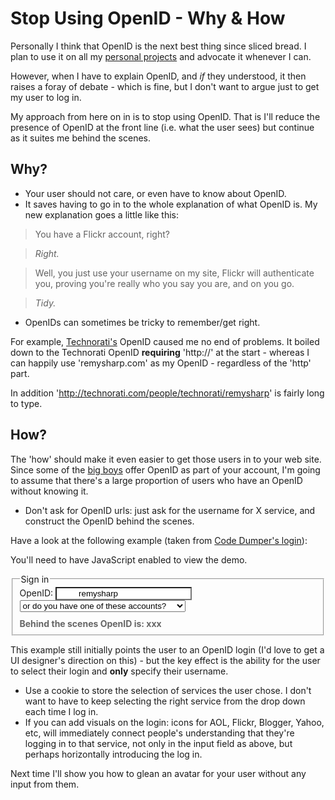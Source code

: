 # Stop Using OpenID - Why & How

Personally I think that OpenID is the next best thing since sliced bread. I plan to use it on all my [personal projects](http://codedumper.com) and advocate it whenever I can.

However, when I have to explain OpenID, and *if* they understood, it then raises a foray of debate - which is fine, but I don't want to argue just to get my user to log in.

My approach from here on in is to stop using OpenID.  That is I'll reduce the presence of OpenID at the front line (i.e. what the user sees) but continue as it suites me behind the scenes.


<!--more-->

## Why?

* Your user should not care, or even have to know about OpenID.
* It saves having to go in to the whole explanation of what OpenID is.  My new explanation goes a little like this:

> You have a Flickr account, right?

> *Right.*

> Well, you just use your username on my site, Flickr will authenticate you, proving you're really who you say you are, and on you go.

> *Tidy.*

* OpenIDs can sometimes be tricky to remember/get right.  

For example, [Technorati's](http://technorati.com/pop/blogs/ "Technorati Popular: Top 100 blogs") OpenID caused me no end of problems.  It boiled down to the Technorati OpenID **requiring** 'http://' at the start - whereas I can happily use 'remysharp.com' as my OpenID - regardless of the 'http' part.

In addition 'http://technorati.com/people/technorati/remysharp' is fairly long to type.


## How?

The 'how' should make it even easier to get those users in to your web site.  Since some of the [big boys](http://openid.net/get/) offer OpenID as part of your account, I'm going to assume that there's a large proportion of users who have an OpenID without knowing it.

* Don't ask for OpenID urls: just ask for the username for X service, and construct the OpenID behind the scenes.

Have a look at the following example (taken from [Code Dumper's login](http://codedumper.com/login)): 

<style type="text/css" media="screen">input#openid {
  padding-left: 35px;
  background: #FFFFFF url('http://remysharp.com/images/login-methods.gif') no-repeat scroll 7px 8px;
} input#openid.openid {
  background-position: 6px 8px;
} input#openid.aol {
  background-position: 6px -17px;
} input#openid.smugmug {
  background-position: 6px -95px;
} input#openid.livejournal {
  background-position: 6px -44px;
} input#openid.technorati {
  background-position: 6px -122px;
} input#openid.vox {
  background-position: 6px -154px;
} input#openid.wordpress {
  background-position: 6px -70px;
} input#openid.flickr {
  background-position: 6px -182px;
} input#openid.blogger {
  background-position: 6px -211px;
} #realOpenId {
  color: #666;
  font-weight: bold;
  padding-top: 10px;
}</style>

<script type="text/javascript" charset="utf-8">
function openIDForm() {
    var label = null;

    if (this.value == '') {
        label = $('#openid').css('background-image', '').removeAttr('class').prev();
        label.text('OpenID:');
        
    } else {
        label = $('#openid').removeAttr('class').addClass(this.value).prev();
        label.text('Username:');
    }
    
    updateRealOpenID();
}

function updateRealOpenID() {
  var openid = $('#openid').val() || 'openid';
  var url = $('#openidProvider :selected').text();
  var sel = $('#openidProvider :selected').val();
  switch (sel) {
    case 'livejournal' :
    case 'smugmug' :
    case 'vox' :
      openid += '.' + url;
      break;
    case 'wordpress' :
    case 'blogger' : 
      openid += '.' + url + '/';
      break;
    case 'technorati' :
      openid = 'http://technorati.com/people/technorati/' + openid;
      break;
    case 'flickr' : 
      openid = 'www.flickr.com/photos/' + openid;
      break;
    case 'aol' : 
      openid = 'openid.aol.com/' + openid;
      break;
  }
  
  $('#realOpenId span').text(openid);
}

$(function () {
  $('#openidProvider')
    .change(openIDForm)
    .keyup(openIDForm)
    .change()
    .find('option')
    .each(function () {
      $(this).css({
        'padding-left' : '24px',
        'background' : 'url(http://www.' + this.text + '/favicon.ico) no-repeat 2px'
      });
    })
    .filter(':last').css({
      'padding-left' : '24px',
      'background' : 'url(http://remysharp.com/images/login-methods.gif) no-repeat scroll 0px 0px;'
    });
    $('#openid').keyup(updateRealOpenID).change(updateRealOpenID);
});
</script>

<noscript><p>You'll need to have JavaScript enabled to view the demo.</p></noscript>
<fieldset>
    <legend>Sign in</legend>
    <div>
        <label id="openid-label" for="openid">OpenID:</label>
        <input type="text" name="openid_identifier" value="remysharp" class="openid" id="openid" />
        <select id="openidProvider" name="openid-provider" style="width: 265px;  ">
            <option value="">or do you have one of these accounts?</option>                
            <optgroup>
            <option value="aol">aol.com</option>
<option value="flickr">flickr.com</option>
<option value="blogger">blogger.com</option>
<option value="wordpress">wordpress.com</option>
<option value="technorati">technorati.com</option>
<option value="livejournal">livejournal.com</option>
<option value="smugmug">smugmug.com</option>
<option value="vox">vox.com</option>
            </optgroup>
            <option value="">Use my own OpenID provider</option>
        </select>
    </div>
    <div id="realOpenId">Behind the scenes OpenID is: <span>xxx</span></div>
</fieldset>

This example still initially points the user to an OpenID login (I'd love to get a UI designer's direction on this) - but the key effect is the ability for the user to select their login and **only** specify their username.

* Use a cookie to store the selection of services the user chose.  I don't want to have to keep selecting the right service from the drop down each time I log in.
* If you can add visuals on the login: icons for AOL, Flickr, Blogger, Yahoo, etc, will immediately connect people's understanding that they're logging in to that service, not only in the input field as above, but perhaps horizontally introducing the log in.

Next time I'll show you how to glean an avatar for your user without any input from them.